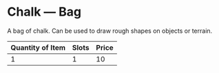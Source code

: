 # Chalk — Bag

A bag of chalk. Can be used to draw rough shapes on objects or terrain.

| Quantity of Item |  Slots | Price |
| ---------------- | ------ | ----- |
| 1                | 1      | 10    |
